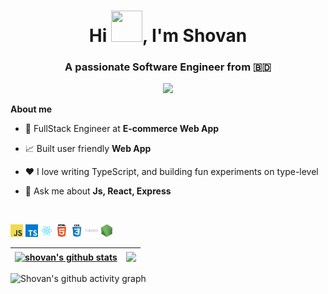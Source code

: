 

 <h1 align="center">Hi <img src = "https://raw.githubusercontent.com/shakilahmedatik/shakilahmedatik/main/hi.gif" width="50px" height="50px">, I'm Shovan</h1>  
<h3 align="center">A passionate Software Engineer from 🇧🇩</h3>  
<p align="center">
  <img width="60%" src="https://github-readme-streak-stats.herokuapp.com?user=shvnsaha&theme=dark&border=true" />
</p>

**About me**

- 💼 FullStack Engineer at **E-commerce Web App**

- 📈 Built user friendly **Web App**

- ❤️ I love writing TypeScript, and building fun experiments on type-level

- 💬 Ask me about **Js, React, Express**

<br/>

<code><img height="20" alt="javascript" src="https://raw.githubusercontent.com/github/explore/80688e429a7d4ef2fca1e82350fe8e3517d3494d/topics/javascript/javascript.png"></code>
<code><img height="20" alt="typescript" src="https://raw.githubusercontent.com/github/explore/80688e429a7d4ef2fca1e82350fe8e3517d3494d/topics/typescript/typescript.png"></code>
<code><img height="20" alt="react" src="https://raw.githubusercontent.com/github/explore/80688e429a7d4ef2fca1e82350fe8e3517d3494d/topics/react/react.png"></code>
<code><img height="20" alt="react" src="https://raw.githubusercontent.com/github/explore/80688e429a7d4ef2fca1e82350fe8e3517d3494d/topics/html/html.png"></code>
<code><img height="20" alt="react" src="https://raw.githubusercontent.com/github/explore/80688e429a7d4ef2fca1e82350fe8e3517d3494d/topics/css/css.png"></code>
<code><img height="20" alt="react" src="https://raw.githubusercontent.com/github/explore/80688e429a7d4ef2fca1e82350fe8e3517d3494d/topics/express/express.png"></code>
<code><img height="20" alt="nodejs" src="https://raw.githubusercontent.com/github/explore/80688e429a7d4ef2fca1e82350fe8e3517d3494d/topics/nodejs/nodejs.png"></code>    
    
 


| <a href="https://github.com/anuraghazra/github-readme-stats"><img align="center" src="https://github-readme-stats.vercel.app/api?username=shvnsaha&show_icons=true&include_all_commits=true&theme=buefy&hide_border=true" alt="shovan's github stats" /></a> | <a href="https://github.com/anuraghazra/github-readme-stats"><img align="center" src="https://github-readme-stats.vercel.app/api/top-langs/?username=shvnsaha&layout=compact&theme=buefy&hide_border=true" /></a> |
| ------------- | ------------- |

![Shovan's github activity graph](https://github-readme-activity-graph.vercel.app/graph?username=shvnsaha&theme=react-dark)

